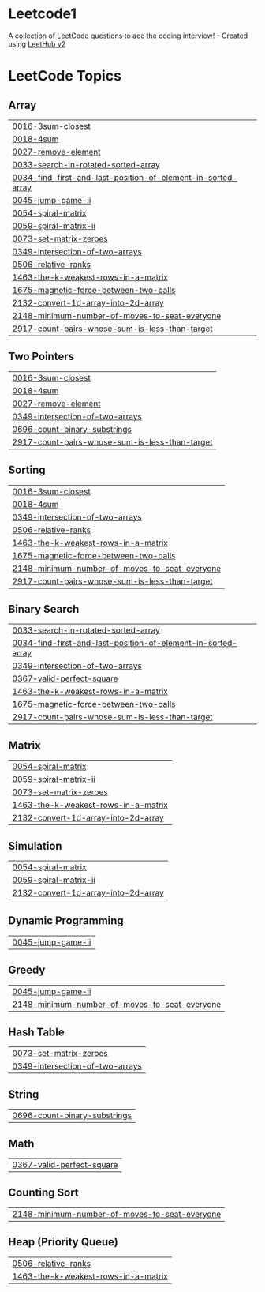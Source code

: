 # Leetcode1
A collection of LeetCode questions to ace the coding interview! - Created using [LeetHub v2](https://github.com/arunbhardwaj/LeetHub-2.0)

<!---LeetCode Topics Start-->
# LeetCode Topics
## Array
|  |
| ------- |
| [0016-3sum-closest](https://github.com/goodguy029/Leetcode1/tree/master/0016-3sum-closest) |
| [0018-4sum](https://github.com/goodguy029/Leetcode1/tree/master/0018-4sum) |
| [0027-remove-element](https://github.com/goodguy029/Leetcode1/tree/master/0027-remove-element) |
| [0033-search-in-rotated-sorted-array](https://github.com/goodguy029/Leetcode1/tree/master/0033-search-in-rotated-sorted-array) |
| [0034-find-first-and-last-position-of-element-in-sorted-array](https://github.com/goodguy029/Leetcode1/tree/master/0034-find-first-and-last-position-of-element-in-sorted-array) |
| [0045-jump-game-ii](https://github.com/goodguy029/Leetcode1/tree/master/0045-jump-game-ii) |
| [0054-spiral-matrix](https://github.com/goodguy029/Leetcode1/tree/master/0054-spiral-matrix) |
| [0059-spiral-matrix-ii](https://github.com/goodguy029/Leetcode1/tree/master/0059-spiral-matrix-ii) |
| [0073-set-matrix-zeroes](https://github.com/goodguy029/Leetcode1/tree/master/0073-set-matrix-zeroes) |
| [0349-intersection-of-two-arrays](https://github.com/goodguy029/Leetcode1/tree/master/0349-intersection-of-two-arrays) |
| [0506-relative-ranks](https://github.com/goodguy029/Leetcode1/tree/master/0506-relative-ranks) |
| [1463-the-k-weakest-rows-in-a-matrix](https://github.com/goodguy029/Leetcode1/tree/master/1463-the-k-weakest-rows-in-a-matrix) |
| [1675-magnetic-force-between-two-balls](https://github.com/goodguy029/Leetcode1/tree/master/1675-magnetic-force-between-two-balls) |
| [2132-convert-1d-array-into-2d-array](https://github.com/goodguy029/Leetcode1/tree/master/2132-convert-1d-array-into-2d-array) |
| [2148-minimum-number-of-moves-to-seat-everyone](https://github.com/goodguy029/Leetcode1/tree/master/2148-minimum-number-of-moves-to-seat-everyone) |
| [2917-count-pairs-whose-sum-is-less-than-target](https://github.com/goodguy029/Leetcode1/tree/master/2917-count-pairs-whose-sum-is-less-than-target) |
## Two Pointers
|  |
| ------- |
| [0016-3sum-closest](https://github.com/goodguy029/Leetcode1/tree/master/0016-3sum-closest) |
| [0018-4sum](https://github.com/goodguy029/Leetcode1/tree/master/0018-4sum) |
| [0027-remove-element](https://github.com/goodguy029/Leetcode1/tree/master/0027-remove-element) |
| [0349-intersection-of-two-arrays](https://github.com/goodguy029/Leetcode1/tree/master/0349-intersection-of-two-arrays) |
| [0696-count-binary-substrings](https://github.com/goodguy029/Leetcode1/tree/master/0696-count-binary-substrings) |
| [2917-count-pairs-whose-sum-is-less-than-target](https://github.com/goodguy029/Leetcode1/tree/master/2917-count-pairs-whose-sum-is-less-than-target) |
## Sorting
|  |
| ------- |
| [0016-3sum-closest](https://github.com/goodguy029/Leetcode1/tree/master/0016-3sum-closest) |
| [0018-4sum](https://github.com/goodguy029/Leetcode1/tree/master/0018-4sum) |
| [0349-intersection-of-two-arrays](https://github.com/goodguy029/Leetcode1/tree/master/0349-intersection-of-two-arrays) |
| [0506-relative-ranks](https://github.com/goodguy029/Leetcode1/tree/master/0506-relative-ranks) |
| [1463-the-k-weakest-rows-in-a-matrix](https://github.com/goodguy029/Leetcode1/tree/master/1463-the-k-weakest-rows-in-a-matrix) |
| [1675-magnetic-force-between-two-balls](https://github.com/goodguy029/Leetcode1/tree/master/1675-magnetic-force-between-two-balls) |
| [2148-minimum-number-of-moves-to-seat-everyone](https://github.com/goodguy029/Leetcode1/tree/master/2148-minimum-number-of-moves-to-seat-everyone) |
| [2917-count-pairs-whose-sum-is-less-than-target](https://github.com/goodguy029/Leetcode1/tree/master/2917-count-pairs-whose-sum-is-less-than-target) |
## Binary Search
|  |
| ------- |
| [0033-search-in-rotated-sorted-array](https://github.com/goodguy029/Leetcode1/tree/master/0033-search-in-rotated-sorted-array) |
| [0034-find-first-and-last-position-of-element-in-sorted-array](https://github.com/goodguy029/Leetcode1/tree/master/0034-find-first-and-last-position-of-element-in-sorted-array) |
| [0349-intersection-of-two-arrays](https://github.com/goodguy029/Leetcode1/tree/master/0349-intersection-of-two-arrays) |
| [0367-valid-perfect-square](https://github.com/goodguy029/Leetcode1/tree/master/0367-valid-perfect-square) |
| [1463-the-k-weakest-rows-in-a-matrix](https://github.com/goodguy029/Leetcode1/tree/master/1463-the-k-weakest-rows-in-a-matrix) |
| [1675-magnetic-force-between-two-balls](https://github.com/goodguy029/Leetcode1/tree/master/1675-magnetic-force-between-two-balls) |
| [2917-count-pairs-whose-sum-is-less-than-target](https://github.com/goodguy029/Leetcode1/tree/master/2917-count-pairs-whose-sum-is-less-than-target) |
## Matrix
|  |
| ------- |
| [0054-spiral-matrix](https://github.com/goodguy029/Leetcode1/tree/master/0054-spiral-matrix) |
| [0059-spiral-matrix-ii](https://github.com/goodguy029/Leetcode1/tree/master/0059-spiral-matrix-ii) |
| [0073-set-matrix-zeroes](https://github.com/goodguy029/Leetcode1/tree/master/0073-set-matrix-zeroes) |
| [1463-the-k-weakest-rows-in-a-matrix](https://github.com/goodguy029/Leetcode1/tree/master/1463-the-k-weakest-rows-in-a-matrix) |
| [2132-convert-1d-array-into-2d-array](https://github.com/goodguy029/Leetcode1/tree/master/2132-convert-1d-array-into-2d-array) |
## Simulation
|  |
| ------- |
| [0054-spiral-matrix](https://github.com/goodguy029/Leetcode1/tree/master/0054-spiral-matrix) |
| [0059-spiral-matrix-ii](https://github.com/goodguy029/Leetcode1/tree/master/0059-spiral-matrix-ii) |
| [2132-convert-1d-array-into-2d-array](https://github.com/goodguy029/Leetcode1/tree/master/2132-convert-1d-array-into-2d-array) |
## Dynamic Programming
|  |
| ------- |
| [0045-jump-game-ii](https://github.com/goodguy029/Leetcode1/tree/master/0045-jump-game-ii) |
## Greedy
|  |
| ------- |
| [0045-jump-game-ii](https://github.com/goodguy029/Leetcode1/tree/master/0045-jump-game-ii) |
| [2148-minimum-number-of-moves-to-seat-everyone](https://github.com/goodguy029/Leetcode1/tree/master/2148-minimum-number-of-moves-to-seat-everyone) |
## Hash Table
|  |
| ------- |
| [0073-set-matrix-zeroes](https://github.com/goodguy029/Leetcode1/tree/master/0073-set-matrix-zeroes) |
| [0349-intersection-of-two-arrays](https://github.com/goodguy029/Leetcode1/tree/master/0349-intersection-of-two-arrays) |
## String
|  |
| ------- |
| [0696-count-binary-substrings](https://github.com/goodguy029/Leetcode1/tree/master/0696-count-binary-substrings) |
## Math
|  |
| ------- |
| [0367-valid-perfect-square](https://github.com/goodguy029/Leetcode1/tree/master/0367-valid-perfect-square) |
## Counting Sort
|  |
| ------- |
| [2148-minimum-number-of-moves-to-seat-everyone](https://github.com/goodguy029/Leetcode1/tree/master/2148-minimum-number-of-moves-to-seat-everyone) |
## Heap (Priority Queue)
|  |
| ------- |
| [0506-relative-ranks](https://github.com/goodguy029/Leetcode1/tree/master/0506-relative-ranks) |
| [1463-the-k-weakest-rows-in-a-matrix](https://github.com/goodguy029/Leetcode1/tree/master/1463-the-k-weakest-rows-in-a-matrix) |
<!---LeetCode Topics End-->
